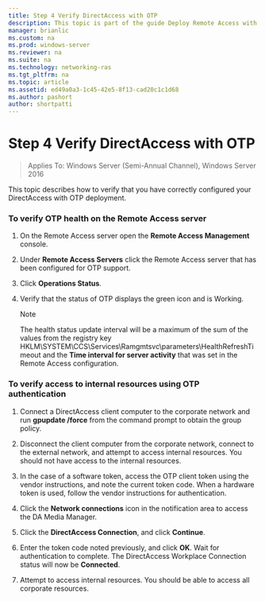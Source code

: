 ```yaml
---
title: Step 4 Verify DirectAccess with OTP
description: This topic is part of the guide Deploy Remote Access with OTP Authentication in Windows Server 2016.
manager: brianlic
ms.custom: na
ms.prod: windows-server
ms.reviewer: na
ms.suite: na
ms.technology: networking-ras
ms.tgt_pltfrm: na
ms.topic: article
ms.assetid: ed49a0a3-1c45-42e5-8f13-cad20c1c1d68
ms.author: pashort
author: shortpatti
---
```

# Step 4 Verify DirectAccess with OTP

>Applies To: Windows Server (Semi-Annual Channel), Windows Server 2016

This topic describes how to verify that you have correctly configured your DirectAccess with OTP deployment.
  
### To verify OTP health on the Remote Access server

1. On the Remote Access server open the **Remote Access Management** console.  

2. Under **Remote Access Servers** click the Remote Access server that has been configured for OTP support.  

3. Click **Operations Status**.  

4. Verify that the status of OTP displays the green icon and is Working.  
  
    > [!NOTE]  
    > The health status update interval will be a maximum of the sum of the values from the registry key HKLM\SYSTEM\CCS\Services\Ramgmtsvc\parameters\HealthRefreshTimeout and the **Time interval for server activity** that was set in the Remote Access configuration.  
  
### To verify access to internal resources using OTP authentication  
  
1.  Connect a DirectAccess client computer to the corporate network and run **gpupdate /force** from the command prompt to obtain the group policy.  
  
2.  Disconnect the client computer from the corporate network, connect to the external network, and attempt to access internal resources. You should not have access to the internal resources.  
  
3.  In the case of a software token, access the OTP client token using the vendor instructions, and note the current token code. When a hardware token is used, follow the vendor instructions for authentication.  
  
4.  Click the **Network connections** icon in the notification area to access the DA Media Manager.  
  
5.  Click the **DirectAccess Connection**, and click **Continue**.  
  
6.  Enter the token code noted previously, and click **OK**. Wait for authentication to complete. The DirectAccess Workplace Connection status will now be **Connected**.  
  
7.  Attempt to access internal resources. You should be able to access all corporate resources.  
  


